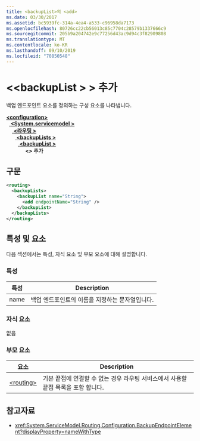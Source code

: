 ```yaml
---
title: <backupList>의 <add>
ms.date: 03/30/2017
ms.assetid: bc5939fc-314a-4ea4-a533-c96958da7173
ms.openlocfilehash: 80726cc22cb56013c85c7704c28579b1337666c9
ms.sourcegitcommit: 205b9a204742e9c77256d43ac9d94c3f82909808
ms.translationtype: MT
ms.contentlocale: ko-KR
ms.lasthandoff: 09/10/2019
ms.locfileid: "70850548"
---
```

# <a name="add-of-backuplist"></a>\<\<backupList > > 추가
백업 엔드포인트 요소를 정의하는 구성 요소를 나타냅니다.  
  
[ **\<configuration>** ](../configuration-element.md)\
&nbsp;&nbsp;[ **\<System.servicemodel >** ](system-servicemodel.md)\
&nbsp;&nbsp;&nbsp;&nbsp;[ **\<라우팅 >** ](routing.md)\
&nbsp;&nbsp;&nbsp;&nbsp;&nbsp;&nbsp;[ **\<backupLists >** ](backuplists.md)\
&nbsp;&nbsp;&nbsp;&nbsp;&nbsp;&nbsp;&nbsp;&nbsp;[ **\<backupList >** ](backuplist.md)\
&nbsp;&nbsp;&nbsp;&nbsp;&nbsp;&nbsp;&nbsp;&nbsp;&nbsp;&nbsp;&nbsp;&nbsp; **\<> 추가**  
  
## <a name="syntax"></a>구문  
  
```xml  
<routing>
  <backupLists>
    <backupList name="String">
      <add endpointName="String" />
    </backupList>
  </backupLists>
</routing>
```  
  
## <a name="attributes-and-elements"></a>특성 및 요소  
 다음 섹션에서는 특성, 자식 요소 및 부모 요소에 대해 설명합니다.  
  
### <a name="attributes"></a>특성  
  
|특성|Description|  
|---------------|-----------------|  
|name|백업 엔드포인트의 이름을 지정하는 문자열입니다.|  
  
### <a name="child-elements"></a>자식 요소  
 없음  
  
### <a name="parent-elements"></a>부모 요소  
  
|요소|Description|  
|-------------|-----------------|  
|[\<routing>](routing.md)|기본 끝점에 연결할 수 없는 경우 라우팅 서비스에서 사용할 끝점 목록을 포함 합니다.|  
  
## <a name="see-also"></a>참고자료

- <xref:System.ServiceModel.Routing.Configuration.BackupEndpointElement?displayProperty=nameWithType>
